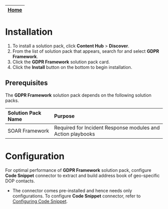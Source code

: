| [Home](https://github.com/fortinet-fortisoar/solution-pack-gdpr-framework/blob/develop/README.md) | 
|--------------------------------------------| 
 
# Installation 
1. To install a solution pack, click **Content Hub** > **Discover**.    
2. From the list of solution pack that appears, search for and select **GDPR Framework**. 
3. Click the **GDPR Framework** solution pack card.    
4. Click the **Install** button on the bottom to begin installation. 

## Prerequisites

The **GDPR Framework** solution pack depends on the following solution packs.

| Solution Pack Name | Purpose                                                     |
|:-------------------|:------------------------------------------------------------|
| SOAR Framework     | Required for Incident Response modules and Action playbooks |

# Configuration 
For optimal performance of **GDPR Framework** solution pack, configure **Code Snippet** connector to extract and build address book of geo-specific DOP contacts.
- The connector comes pre-installed and hence needs only configurations. To configure **Code Snippet** connector, refer to [Configuring Code Snippet](https://docs.fortinet.com/document/fortisoar/0.0.0/fortisoar-built-in-connectors/1/fortisoar-built-in-connectors#CodeSnippet).